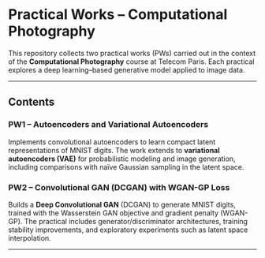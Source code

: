 # Practical Works – Computational Photography

This repository collects two practical works (PWs) carried out in the context of the **Computational Photography** course at Telecom Paris. Each practical explores a deep learning–based generative model applied to image data.

---

## Contents

### PW1 – Autoencoders and Variational Autoencoders
Implements convolutional autoencoders to learn compact latent representations of MNIST digits. The work extends to **variational autoencoders (VAE)** for probabilistic modeling and image generation, including comparisons with naïve Gaussian sampling in the latent space.

### PW2 – Convolutional GAN (DCGAN) with WGAN-GP Loss
Builds a **Deep Convolutional GAN** (DCGAN) to generate MNIST digits, trained with the Wasserstein GAN objective and gradient penalty (WGAN-GP). The practical includes generator/discriminator architectures, training stability improvements, and exploratory experiments such as latent space interpolation.

---
